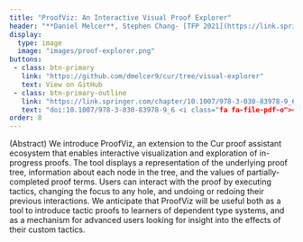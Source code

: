 ```yaml
---
title: "ProofViz: An Interactive Visual Proof Explorer"
header: "**Daniel Melcer**, Stephen Chang- [TFP 2021](https://link.springer.com/chapter/10.1007/978-3-030-83978-9_6)"
display:
  type: image
  image: "images/proof-explorer.png"
buttons:
 - class: btn-primary
   link: "https://github.com/dmelcer9/cur/tree/visual-explorer"
   text: View on GitHub
 - class: btn-primary-outline
   link: "https://link.springer.com/chapter/10.1007/978-3-030-83978-9_6"
   text: "doi:10.1007/978-3-030-83978-9_6 <i class="fa fa-file-pdf-o"></i>"
order: 8
---
```


(Abstract) 
We introduce ProofViz, an extension to the Cur proof assistant ecosystem that enables interactive visualization and exploration of in-progress proofs.
The tool displays a representation of the underlying proof tree, information about each node in the tree, and the values of partially-completed proof terms.
Users can interact with the proof by executing tactics, changing the focus to any hole, and undoing or redoing their previous interactions.
We anticipate that ProofViz will be useful both as a tool to introduce tactic proofs to learners of dependent type systems, 
and as a mechanism for advanced users looking for insight into the effects of their custom tactics.

